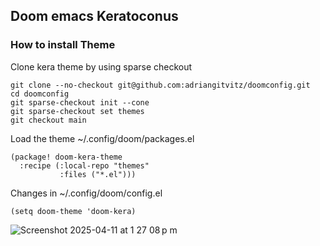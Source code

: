 ## Doom emacs Keratoconus

### How to install Theme

Clone kera theme by using sparse checkout

``` shell
git clone --no-checkout git@github.com:adriangitvitz/doomconfig.git
cd doomconfig
git sparse-checkout init --cone
git sparse-checkout set themes
git checkout main
```

Load the theme ~/.config/doom/packages.el

``` emacs-lisp
(package! doom-kera-theme
  :recipe (:local-repo "themes"
           :files ("*.el")))
```

Changes in ~/.config/doom/config.el

``` emacs-lisp
(setq doom-theme 'doom-kera)
```

![Screenshot 2025-04-11 at 1 27 08 p m](https://github.com/user-attachments/assets/0d185e3b-7d58-4b48-a1cd-b6571d9a938c)
